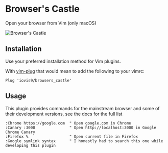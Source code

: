 # Browser's Castle

Open your browser from Vim (only macOS)

![Browser's Castle](https://image.slidesharecdn.com/browserscastle-defendyourcodelikeadesigner-170927185250/95/browsers-castle-defend-your-code-like-a-designer-1-638.jpg?cb=1506538510)

## Installation ##

Use your preferred installation method for Vim plugins.

With [vim-plug](https://github.com/junegunn/vim-plug) that would mean to add
the following to your vimrc:

```vim
Plug 'iovis9/browsers_castle'
```

## Usage ##

This plugin provides commands for the mainstream browser and some of their
development versions, see the docs for the full list

```vim
:Chrome https://google.com  " Open google.com in Chrome
:Canary :3000               " Open http://localhost:3000 in Google Chrome Canary
:Firefox %                  " Open current file in Firefox
:Google symlink syntax      " I honestly had to search this one while developing this plugin
```
